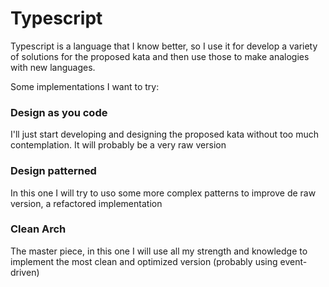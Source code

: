 # Typescript

Typescript is a language that I know better, so I use it for develop a variety of solutions for the proposed kata and then use those to make analogies with new languages.

Some implementations I want to try:

### Design as you code

I'll just start developing and designing the proposed kata without too much contemplation. It will probably be a very raw version

### Design patterned

In this one I will try to uso some more complex patterns to improve de raw version, a refactored implementation

### Clean Arch

The master piece, in this one I will use all my strength and knowledge to implement the most clean and optimized version (probably using event-driven)
